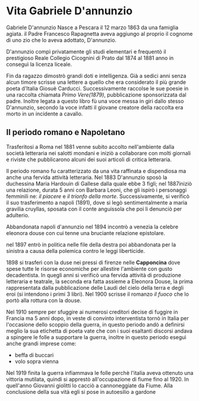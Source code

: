 # Vita Gabriele D'annunzio

Gabriele D'annunzio Nasce a Pescara il 12 marzo 1863 da una famiglia agiata.
il Padre Francesco Rapagnetta aveva aggiungo al proprio il cognome di uno zio che lo aveva adottato, D'annunzio.

D'annunzio compì privatamente gli studi elementari e frequentò il prestigioso Reale Collegio Cicognini di Prato dal 1874 al 1881 anno in conseguì la licenza liceale.

Fin da ragazzo dimostrò grandi doti e intelligenza.
Già a sedici anni senza alcun timore scrisse una lettere a quello che era considerato il più grande poeta d'Italia Giosuè Carducci.
Successivamente raccolse le sue poesie in una raccolta chiamata *Primo Vere(1879)*, pubblicazione sponsorizzata dal padre.
Inoltre legata a questo libro fù una voce messa in giri dallo stesso D'annunzio, secondo la voce infatti il giovane creatore della raccolta era morto in un incidente a cavallo.

## Il periodo romano e Napoletano

Trasferitosi a Roma nel 1881 venne subito accolto nell'ambiente dalla società letteraria nei salotti mondani e iniziò a collaborare con molti giornali e riviste che pubblicarono alcuni dei suoi articoli di critica letteraria.

Il periodo romano fu caratterizzato da una vita raffinata e dispendiosa ma anche una fervida attività letteraria.
Nel 1883 D'annunzio sposò la duchessina Maria Hardouin di Gallese dalla quale ebbe 3 figli; nel 1887iniziò una relazione, durata 5 anni con Barbara Leoni, che gli ispirò i personaggi femminili ne: *il piacere* e *il trionfo della morte*.
 Successivamente, si verificò il suo trasferimento a napoli (1891), dove si legò sentimentalmente a maria gravilia cruyllas, sposata con il conte anguissola che poi li denunciò per adulterio.

Abbandonata napoli d'annunzio nel 1894 incontrò a venezia la celebre eleonora douse con cui tenne una bruciante relazione epistolare.

nel 1897 entrò in politica nelle file della destra poi abbandonata per la sinistra a causa della polemica contro le leggi liberticide.

1898 si trasferì con la duse nei pressi di firenze  nelle **Capponcina** dove spese tutte le risorse economiche per allestire l'ambiente con gusto decadentista.
In quegli anni si verificò una fervida attività di produzione letteraria e teatrale, la seconda era fatta assieme a Eleonora Douse, la prima rappresentata dalla pubblicazione delle Laudi del cielo della terra e degli eroi (si intendono i primi 3 libri).
Nel 1900 scrisse il romanzo *il fuoco* che lo portò alla rottura con la douse.

Nel 1910 sempre per sfuggire ai numerosi creditori decise di fuggire in Francia ma 5 anni dopo, in veste di convinto interventista tornò in Italia per l'occasione dello scoppio della guerra, in questo periodo andò a definirsi meglio la sua etichetta di poeta vate che con i suoi esaltanti discorsi andava a spingere le folle a supportare la guerra, inoltre in questo periodo eseguì anche grandi imprese come:
- beffa di buccari
- volo sopra vienna 

Nel 1919 finita la guerra infiammava le folle perchè l'italia aveva ottenuto una vittoria mutilata, quindi si apprestò all'occupazione di fiume fino al 1920. 
In quell'anno Giovanni giolitti lo cacciò a 
cannoneggiate da Fiume.
Alla conclusione della sua vità egli si pose in autoesilio a gardone 

<!--stackedit_data:
eyJoaXN0b3J5IjpbLTgzMzc2NTM2NSwtMjAyODM5ODYwOSwtMj
EyODgwNTI2NSwxOTAxOTM1NTU1LC0xODg3NTczMzA1LDQ1NDU3
OTM4MiwtMTE1Njc1NTkyMSwtNDEyNDg3MTcyLDEyMDg3NTU2Nz
MsLTEzNzIzOTY2NzUsLTUxNzE0Nzc5LC0xODMzMjk3Nzg2LC0y
MDg4NzQ2NjEyXX0=
-->